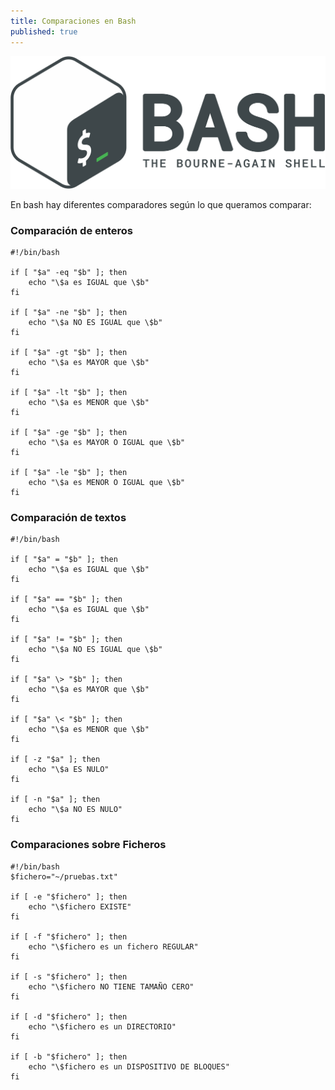 ```yaml
---
title: Comparaciones en Bash
published: true
---
```


![](../assets/bash-logo.png)

En bash hay diferentes comparadores según lo que queramos comparar:

### [](#header-1)Comparación de enteros

```
#!/bin/bash

if [ "$a" -eq "$b" ]; then
	echo "\$a es IGUAL que \$b"
fi

if [ "$a" -ne "$b" ]; then
	echo "\$a NO ES IGUAL que \$b"
fi

if [ "$a" -gt "$b" ]; then
	echo "\$a es MAYOR que \$b"
fi

if [ "$a" -lt "$b" ]; then
	echo "\$a es MENOR que \$b"
fi

if [ "$a" -ge "$b" ]; then
	echo "\$a es MAYOR O IGUAL que \$b"
fi

if [ "$a" -le "$b" ]; then
	echo "\$a es MENOR O IGUAL que \$b"
fi
```

### [](#header-1)Comparación de textos

```
#!/bin/bash

if [ "$a" = "$b" ]; then
	echo "\$a es IGUAL que \$b"
fi

if [ "$a" == "$b" ]; then
	echo "\$a es IGUAL que \$b"
fi

if [ "$a" != "$b" ]; then
	echo "\$a NO ES IGUAL que \$b"
fi

if [ "$a" \> "$b" ]; then
	echo "\$a es MAYOR que \$b"
fi

if [ "$a" \< "$b" ]; then
	echo "\$a es MENOR que \$b"
fi

if [ -z "$a" ]; then
	echo "\$a ES NULO"
fi

if [ -n "$a" ]; then
	echo "\$a NO ES NULO"
fi
```

### [](#header-1)Comparaciones sobre Ficheros

```
#!/bin/bash
$fichero="~/pruebas.txt"

if [ -e "$fichero" ]; then
	echo "\$fichero EXISTE"
fi

if [ -f "$fichero" ]; then
	echo "\$fichero es un fichero REGULAR"
fi

if [ -s "$fichero" ]; then
	echo "\$fichero NO TIENE TAMAÑO CERO"
fi

if [ -d "$fichero" ]; then
	echo "\$fichero es un DIRECTORIO"
fi

if [ -b "$fichero" ]; then
	echo "\$fichero es un DISPOSITIVO DE BLOQUES"
fi
```
